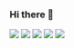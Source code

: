 ### Hi there 👋

<img src="https://img.shields.io/badge/React-000000?style=flat-square&logo=React&logoColor=3DB7CC"/></a>
<img src="https://img.shields.io/badge/Redux-000000?style=flat-square&logo=Redux&logoColor=A566FF"/></a>
<img src="https://img.shields.io/badge/Javascript-000000?style=flat-square&logo=Javascript&logoColor=yellow"/></a>
<img src="https://img.shields.io/badge/Koa-black?style=flat-square&logo=Koa&logoColor=white"/></a>
<img src="https://img.shields.io/badge/Nodejs-black?style=flat-square&logo=Node.js&logoColor=white"/></a>
<!--
**choonse/choonse** is a ✨ _special_ ✨ repository because its `README.md` (this file) appears on your GitHub profile.

Here are some ideas to get you started:

- 🔭 I’m currently working on ...
- 🌱 I’m currently learning ...
- 👯 I’m looking to collaborate on ...
- 🤔 I’m looking for help with ...
- 💬 Ask me about ...
- 📫 How to reach me: ...
- 😄 Pronouns: ...
- ⚡ Fun fact: ...
-->
